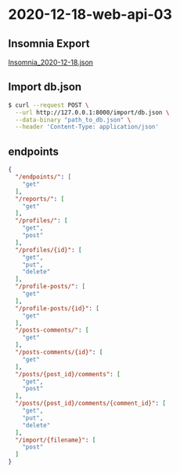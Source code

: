 # 2020-12-18-web-api-03

## Insomnia Export

[Insomnia_2020-12-18.json](https://github.com/MikaelSantilio/2020-12-18-web-api-03/blob/master/Insomnia_2020-12-18.json)


## Import db.json

```bash
$ curl --request POST \
  --url http://127.0.0.1:8000/import/db.json \
  --data-binary "path_to_db.json" \
  --header 'Content-Type: application/json'
```

## endpoints

```json
{
  "/endpoints/": [
    "get"
  ],
  "/reports/": [
    "get"
  ],
  "/profiles/": [
    "get",
    "post"
  ],
  "/profiles/{id}": [
    "get",
    "put",
    "delete"
  ],
  "/profile-posts/": [
    "get"
  ],
  "/profile-posts/{id}": [
    "get"
  ],
  "/posts-comments/": [
    "get"
  ],
  "/posts-comments/{id}": [
    "get"
  ],
  "/posts/{post_id}/comments": [
    "get",
    "post"
  ],
  "/posts/{post_id}/comments/{comment_id}": [
    "get",
    "put",
    "delete"
  ],
  "/import/{filename}": [
    "post"
  ]
}
```